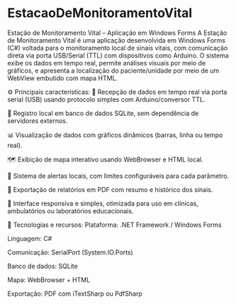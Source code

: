 # EstacaoDeMonitoramentoVital

 Estação de Monitoramento Vital – Aplicação em Windows Forms 
A Estação de Monitoramento Vital é uma aplicação desenvolvida em Windows Forms (C#) voltada para o monitoramento local de sinais vitais, com comunicação direta via porta USB/Serial (TTL) com dispositivos como Arduino. O sistema exibe os dados em tempo real, permite análises visuais por meio de gráficos, e apresenta a localização do paciente/unidade por meio de um WebView embutido com mapa HTML.

⚙️ Principais características:
🔌 Recepção de dados em tempo real via porta serial (USB) usando protocolo simples com Arduino/conversor TTL.

🧾 Registro local em banco de dados SQLite, sem dependência de servidores externos.

📊 Visualização de dados com gráficos dinâmicos (barras, linha ou tempo real).

🗺️ Exibição de mapa interativo usando WebBrowser e HTML local.

🚨 Sistema de alertas locais, com limites configuráveis para cada parâmetro.

📁 Exportação de relatórios em PDF com resumo e histórico dos sinais.

🧠 Interface responsiva e simples, otimizada para uso em clínicas, ambulatórios ou laboratórios educacionais.

🧪 Tecnologias e recursos:
Plataforma: .NET Framework / Windows Forms

Linguagem: C#

Comunicação: SerialPort (System.IO.Ports)

Banco de dados: SQLite

Mapa: WebBrowser + HTML

Exportação: PDF com iTextSharp ou PdfSharp

